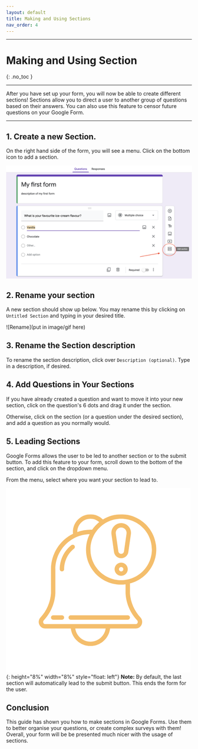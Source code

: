 ```yaml
---
layout: default
title: Making and Using Sections
nav_order: 4
---
```



---

# Making and Using Section

{: .no_toc }

---

After you have set up your form, you will now be able to create
different sections! Sections allow you to direct a user to another
group of questions based on their answers. You can also use this feature to censor future questions on your Google Form.

---

## 1. Create a new Section.

On the right hand side of the form, you will see a menu. Click on
the bottom icon to add a section.


![Add Form Section](./images/formsSections/addSection.png)

## 2.	Rename your section

A new section should show up below. You may rename this by clicking on
`Untitled Section` and typing in your desired title.


![Rename](put in image/gif here)

## 3. Rename the Section description

To rename the section description, click over `Description (optional)`. Type in a description, if desired.

## 4. Add Questions in Your Sections

If you have already created a question and want to move it into your new section, click on the question's 6 dots and drag it under the section.

Otherwise, click on the section (or a question under the desired section), and add a question as you normally would.

## 5. Leading Sections

Google Forms allows the user to be led to another section or to the submit button. To add this feature to your form, scroll down to the bottom of the section, and click on the dropdown menu.

From the menu, select where you want your section to lead to.

![Bell](./images/icons/bell.png){: height="8%" width="8%" style="float: left"}
**Note:** By default, the last section will automatically lead to the submit button. This ends the form for the user.

## Conclusion

This guide has shown you how to make sections in Google Forms. Use them to better organise your questions, or create complex surveys with them! Overall, your form will be be presented much nicer with the usage of sections.
